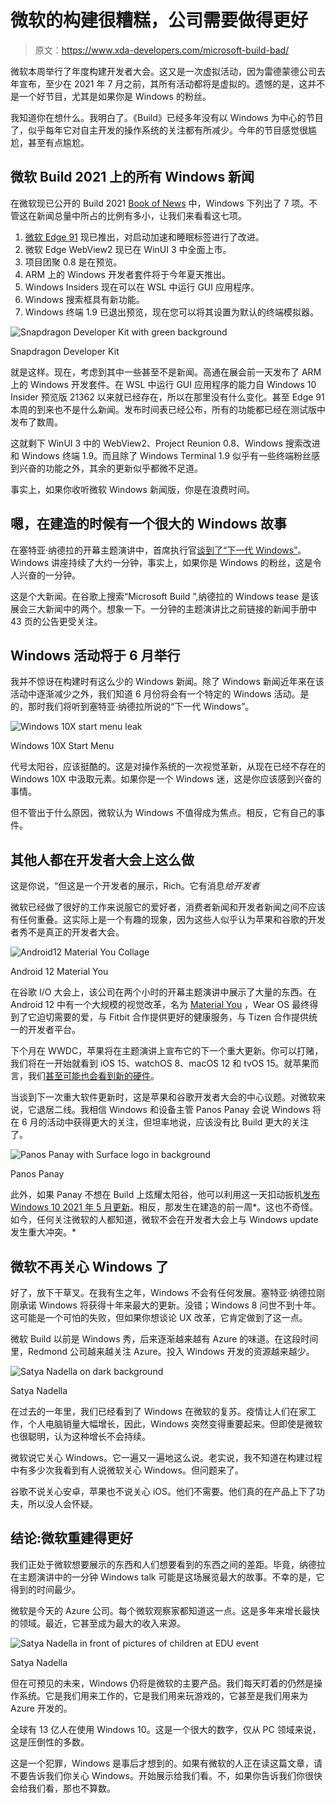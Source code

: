 # 微软的构建很糟糕，公司需要做得更好

> 原文：<https://www.xda-developers.com/microsoft-build-bad/>

微软本周举行了年度构建开发者大会。这又是一次虚拟活动，因为雷德蒙德公司去年宣布，至少在 2021 年 7 月之前，其所有活动都将是虚拟的。遗憾的是，这并不是一个好节目，尤其是如果你是 Windows 的粉丝。

我知道你在想什么。我明白了。《Build》已经多年没有以 Windows 为中心的节目了，似乎每年它对自主开发的操作系统的关注都有所减少。今年的节目感觉很尴尬，甚至有点尴尬。

## 微软 Build 2021 上的所有 Windows 新闻

在微软现已公开的 Build 2021 [Book of News](https://news.microsoft.com/build-2021-book-of-news/) 中，Windows 下列出了 7 项。不管这在新闻总量中所占的比例有多小，让我们来看看这七项。

1.  [微软 Edge 91](https://www.xda-developers.com/microsoft-edge-91/) 现已推出，对启动加速和睡眠标签进行了改进。
2.  微软 Edge WebView2 现已在 WinUI 3 中全面上市。
3.  项目团聚 0.8 是在预览。
4.  ARM 上的 Windows 开发者套件将于今年夏天推出。
5.  Windows Insiders 现在可以在 WSL 中运行 GUI 应用程序。
6.  Windows 搜索框具有新功能。
7.  Windows 终端 1.9 已退出预览，现在您可以将其设置为默认的终端模拟器。

 <picture>![Snapdragon Developer Kit with green background](img/be49a377a359d014e437425071df8e98.png)</picture> 

Snapdragon Developer Kit

就是这样。现在，考虑到其中一些甚至不是新闻。高通在展会前一天发布了 ARM 上的 Windows 开发套件。在 WSL 中运行 GUI 应用程序的能力自 Windows 10 Insider 预览版 21362 以来就已经存在，所以在那里没有什么变化。甚至 Edge 91 本周的到来也不是什么新闻。发布时间表已经公布，所有的功能都已经在测试版中发布了数周。

这就剩下 WinUI 3 中的 WebView2、Project Reunion 0.8、Windows 搜索改进和 Windows 终端 1.9。而且除了 Windows Terminal 1.9 似乎有一些终端粉丝感到兴奋的功能之外，其余的更新似乎都微不足道。

事实上，如果你收听微软 Windows 新闻版，你是在浪费时间。

## 嗯，在建造的时候有一个很大的 Windows 故事

在塞特亚·纳德拉的开幕主题演讲中，首席执行官[谈到了“下一代 Windows”](https://www.xda-developers.com/satya-nadella-teases-next-generation-windows-build/)。Windows 讲座持续了大约一分钟，事实上，如果你是 Windows 的粉丝，这是令人兴奋的一分钟。

这是个大新闻。在谷歌上搜索“Microsoft Build ”,纳德拉的 Windows tease 是该展会三大新闻中的两个。想象一下。一分钟的主题演讲比之前链接的新闻手册中 43 页的公告更受关注。

## Windows 活动将于 6 月举行

我并不惊讶在构建时有这么少的 Windows 新闻。除了 Windows 新闻近年来在该活动中逐渐减少之外，我们知道 6 月份将会有一个特定的 Windows 活动。是的，那时我们将听到塞特亚·纳德拉所说的“下一代 Windows”。

 <picture>![Windows 10X start menu leak](img/1352532e4e5da520ef3ed87c80be0ab6.png)</picture> 

Windows 10X Start Menu

代号太阳谷，应该挺酷的。这是对操作系统的一次视觉革新，从现在已经不存在的 Windows 10X 中汲取元素。如果你是一个 Windows 迷，这是你应该感到兴奋的事情。

但不管出于什么原因，微软认为 Windows 不值得成为焦点。相反，它有自己的事件。

## 其他人都在开发者大会上这么做

这是你说，“但这是一个开发者的展示，Rich。它有消息*给开发者*

微软已经做了很好的工作来说服它的爱好者，消费者新闻和开发者新闻之间不应该有任何重叠。这实际上是一个有趣的现象，因为这些人似乎认为苹果和谷歌的开发者秀不是真正的开发者大会。

 <picture>![Android12 Material You Collage](img/e247ed521da6e6bfe0a4830fc9156901.png)</picture> 

Android 12 Material You

在谷歌 I/O 大会上，该公司在两个小时的开幕主题演讲中展示了大量的东西。在 Android 12 中有一个大规模的视觉改革，名为 [Material You](https://www.xda-developers.com/material-you/) ，Wear OS 最终得到了它迫切需要的爱，与 Fitbit 合作提供更好的健康服务，与 Tizen 合作提供统一的开发者平台。

下个月在 WWDC，苹果将在主题演讲上宣布它的下一个重大更新。你可以打赌，我们将在一开始就看到 iOS 15、watchOS 8、macOS 12 和 tvOS 15。就苹果而言，我们[甚至可能也会看到新的硬件](https://www.xda-developers.com/apple-announce-m1x-mac-mini-wwdc/)。

当谈到下一次重大软件更新时，这是苹果和谷歌开发者大会的中心议题。对微软来说，它退居二线。我相信 Windows 和设备主管 Panos Panay 会说 Windows 将在 6 月的活动中获得更大的关注，但坦率地说，应该没有比 Build 更大的关注了。

 <picture>![Panos Panay with Surface logo in background](img/bfe74ae2e1200702480566c29326425f.png)</picture> 

Panos Panay

此外，如果 Panay 不想在 Build 上炫耀太阳谷，他可以利用这一天扣动扳机[发布 Windows 10 2021 年 5 月更新](https://www.xda-developers.com/windows-10-may-2021-update-now-available-for-everyone/)。相反，那发生在建造的前一周*。这也不奇怪。如今，任何关注微软的人都知道，微软不会在开发者大会上与 Windows update 发生重大冲突。*

## 微软不再关心 Windows 了

好了，放下干草叉。在我有生之年，Windows 不会有任何发展。塞特亚·纳德拉刚刚承诺 Windows 将获得十年来最大的更新。没错；Windows 8 问世不到十年。这可能是一个可怕的失败，但如果你想谈论 UX 改革，它肯定做到了这一点。

微软 Build 以前是 Windows 秀，后来逐渐越来越有 Azure 的味道。在这段时间里，Redmond 公司越来越关注 Azure。投入 Windows 开发的资源越来越少。

 <picture>![Satya Nadella on dark background](img/54ca744af8e96bc161a91e6836f6b5d4.png)</picture> 

Satya Nadella

在过去的一年里，我们已经看到了 Windows 在微软的复苏。疫情让人们在家工作，个人电脑销量大幅增长，因此，Windows 突然变得重要起来。但即使是微软也很聪明，认为这种增长不会持续。

微软说它关心 Windows。它一遍又一遍地这么说。老实说，我不知道在构建过程中有多少次我看到有人说微软关心 Windows。但问题来了。

谷歌不说关心安卓，苹果也不说关心 iOS。他们不需要。他们真的在产品上下了功夫，所以没人会怀疑。

## 结论:微软重建得更好

我们正处于微软想要展示的东西和人们想要看到的东西之间的差距。毕竟，纳德拉在主题演讲中的一分钟 Windows talk 可能是这场展览最大的故事。不幸的是，它得到的时间最少。

微软是今天的 Azure 公司。每个微软观察家都知道这一点。这是多年来增长最快的领域。最近，它甚至成为最大的收入来源。

 <picture>![Satya Nadella in front of pictures of children at EDU event](img/6ee10f44899a0ce554cba3ca0e60639e.png)</picture> 

Satya Nadella

但在可预见的未来，Windows 仍将是微软的主要产品。我们每天盯着的仍然是操作系统。它是我们用来工作的，它是我们用来玩游戏的，它甚至是我们用来为 Azure 开发的。

全球有 13 亿人在使用 Windows 10。这是一个很大的数字，仅从 PC 领域来说，这是压倒性的多数。

这是一个犯罪，Windows 是事后才想到的。如果有微软的人正在读这篇文章，请不要告诉我们你关心 Windows。开始展示给我们看。不，如果你告诉我们你很快会给我们看，那也不算数。